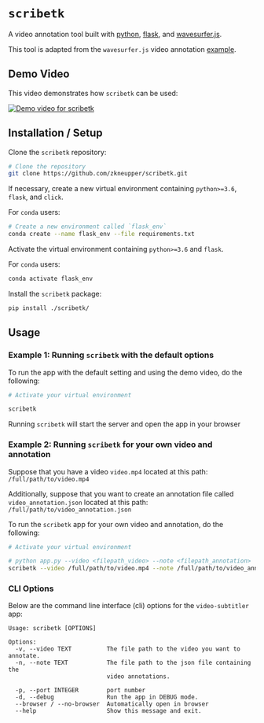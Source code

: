 # `scribetk`

A video annotation tool built with [python](https://www.python.org/), [flask](https://pypi.org/project/Flask/), and [wavesurfer.js](https://github.com/katspaugh/wavesurfer.js).

This tool is adapted from the `wavesurfer.js` video annotation [example](http://wavesurfer-js.org/example/video-annotation/index.html).


## Demo Video

This video demonstrates how `scribetk` can be used:

[![Demo video for scribetk](https://img.youtube.com/vi/Zg7i4q_EX9E/0.jpg)](https://www.youtube.com/watch?v=Zg7i4q_EX9E)


## Installation / Setup

Clone the `scribetk` repository:

```bash
# Clone the repository
git clone https://github.com/zkneupper/scribetk.git
```

If necessary, create a new virtual environment containing `python>=3.6`, `flask`, and `click`.

For `conda` users:

```bash
# Create a new environment called `flask_env`
conda create --name flask_env --file requirements.txt
```


Activate the virtual environment containing `python>=3.6` and `flask`.

For `conda` users:

```bash
conda activate flask_env
```


Install the `scribetk` package:

```bash
pip install ./scribetk/
```




## Usage


### Example 1: Running `scribetk` with the default options

To run the app with the default setting and using the demo video, do the following:

```bash
# Activate your virtual environment

scribetk
```

Running `scribetk` will start the server and open the app in your browser



### Example 2: Running `scribetk` for your own video and annotation

Suppose that you have a video `video.mp4` located at this path: `/full/path/to/video.mp4`

Additionally, suppose that you want to create an annotation file called `video_annotation.json` located at this path: `/full/path/to/video_annotation.json`


To run the `scribetk` app for your own video and annotation, do the following:

```bash
# Activate your virtual environment

# python app.py --video <filepath_video> --note <filepath_annotation>
scribetk --video /full/path/to/video.mp4 --note /full/path/to/video_annotation.json
```


### CLI Options

Below are the command line interface (cli) options for the `video-subtitler` app:

```
Usage: scribetk [OPTIONS]

Options:
  -v, --video TEXT          The file path to the video you want to annotate.
  -n, --note TEXT           The file path to the json file containing the
                            video annotations.

  -p, --port INTEGER        port number
  -d, --debug               Run the app in DEBUG mode.
  --browser / --no-browser  Automatically open in browser
  --help                    Show this message and exit.
```
